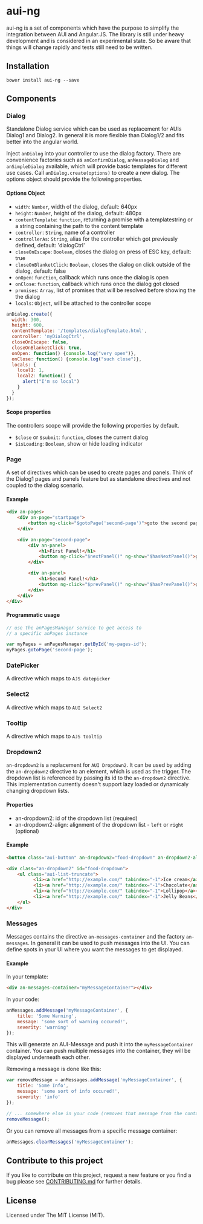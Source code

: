 # aui-ng

aui-ng is a set of components which have the purpose to simplify the integration between AUI and Angular.JS.
The library is still under heavy development and is considered in an experimental state. So be aware that
things will change rapidly and tests still need to be written.

## Installation

```
bower install aui-ng --save
```

## Components

### Dialog

Standalone Dialog service which can be used as replacement for AUIs Dialog1 and Dialog2.
In general it is more flexible than Dialog1/2 and fits better into the angular world.

Inject `anDialog` into your controller to use the dialog factory. There are convenience factories such as `anConfirmDialog`,
`anMessageDialog` and `anSimpleDialog` available, which will provide basic templates for different use cases. Call
`anDialog.create(options)` to create a new dialog. The options object should provide the following properties.

#### Options Object

* `width`: `Number`, width of the dialog, default: 640px
* `height`: `Number`, height of the dialog, default: 480px
* `contentTemplate`: `function`, returning a promise with a templatestring or a string containing the path to the content
template
* `controller`: `String`, name of a controller
* `controllerAs`: `String`, alias for the controller which got previously defined, default: 'dialogCtrl'
* `closeOnEscape`: `Boolean`, closes the dialog on press of ESC key, default: true
* `closeOnBlanketClick`: `Boolean`, closes the dialog on click outside of the dialog, default: false
* `onOpen`: `function`, callback which runs once the dialog is open
* `onClose`: `function`, callback which runs once the dialog got closed
* `promises`: `Array`, list of promises that will be resolved before showing the the dialog
* `locals`: `Object`, will be attached to the controller scope

```javascript
anDialog.create({
  width: 300,
  height: 600,
  contentTemplate: '/templates/dialogTemplate.html',
  controller: 'myDialogCtrl',
  closeOnEscape: false,
  closeOnBlanketClick: true,
  onOpen: function() {console.log("very open")},
  onClose: function() {console.log("such close")},
  locals: {
    local1: 1,
    local2: function() {
      alert("I'm so local")
    }
  }
});
```

#### Scope properties

The controllers scope will provide the following properties by default.

* `$close` or `$submit`: `function`, closes the current dialog
* `$isLoading`: `Boolean`, show or hide loading indicator

### Page

A set of directives which can be used to create pages and panels. Think of the Dialog1 pages and
panels feature but as standalone directives and not coupled to the dialog scenario.

#### Example

```html
<div an-pages>
    <div an-page="startpage">
        <button ng-click="$gotoPage('second-page')">goto the second page</button>
    </div>

    <div an-page="second-page">
        <div an-panel>
            <h1>First Panel!</h1>
            <button ng-click="$nextPanel()" ng-show="$hasNextPanel()">goto next panel</button>
        </div>

        <div an-panel>
            <h1>Second Panel!</h1>
            <button ng-click="$prevPanel()" ng-show="$hasPrevPanel()">goto prev panel</button>
        </div>
    </div>
</div>
```

#### Programmatic usage

```javascript
// use the anPagesManager service to get access to
// a specific anPages instance

var myPages = anPagesManager.getById('my-pages-id');
myPages.gotoPage('second-page');
```

### DatePicker

A directive which maps to `AJS datepicker`

### Select2

A directive which maps to `AUI Select2`

### Tooltip

A directive which maps to `AJS tooltip`

### Dropdown2

`an-dropdown2` is a replacement for `AUI Dropdown2`. It can be used by adding the `an-dropdown2` directive to an element,
which is used as the trigger. The dropdown list is referenced by passing its id to the `an-dropdown2` directive.
This implementation currently doesn't support lazy loaded or dynamicaly changing dropdown lists.

#### Properties

* an-dropdown2: id of the dropdown list (required)
* an-dropdown2-align: alignment of the dropdown list - `left` or `right` (optional)


#### Example

```html
<button class="aui-button" an-dropdown2="food-dropdown" an-dropdown2-align="left">eat</button>

<div class="an-dropdown2" id="food-dropdown">
    <ul class="aui-list-truncate">
          <li><a href="http://example.com/" tabindex="-1">Ice cream</a></li>
          <li><a href="http://example.com/" tabindex="-1">Chocolate</a></li>
          <li><a href="http://example.com/" tabindex="-1">Lollipop</a></li>
          <li><a href="http://example.com/" tabindex="-1">Jelly Beans</a></li>
    </ul>
</div>
```

### Messages

Messages contains the directive `an-messages-container` and the factory
`an-messages`. In general it can be used to push messages into the UI.
You can define spots in your UI where you want the messages to get displayed.

#### Example

In your template:

```html
<div an-messages-container="myMessageContainer"></div>
```

In your code:

```javascript
anMessages.addMessage('myMessageContainer', {
    title: 'Some Warning',
    message: 'some sort of warning occured!',
    severity: 'warning'
});
```

This will generate an AUI-Message and push it into the `myMessageContainer` container.
You can push multiple messages into the container, they will be displayed underneath
each other.

Removing a message is done like this:

```javascript
var removeMessage = anMessages.addMessage('myMessageContainer', {
    title: 'Some Info',
    message: 'some sort of info occured!',
    severity: 'info'
});

// ... somewhere else in your code (removes that message from the container):
removeMessage();
```

Or you can remove all messages from a specific message container:

```javascript
anMessages.clearMessages('myMessageContainer');
```

## Contribute to this project
If you like to contribute on this project, request a new feature or you find a bug please see [CONTRIBUTING.md](https://github.com/K15t/aui-ng/blob/master/CONTRIBUTING.md)
for further details.

## License
Licensed under The MIT License (MIT).

